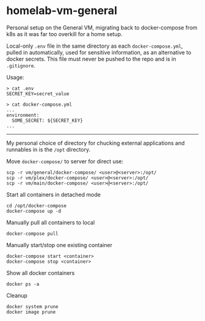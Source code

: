 # homelab-vm-general

Personal setup on the General VM, migrating back to docker-compose from k8s as it was far too overkill for a home setup.

Local-only `.env` file in the same directory as each `docker-compose.yml`, pulled in automatically, used for sensitive information, as an alternative to docker secrets. This file must never be pushed to the repo and is in `.gitignore`.

Usage:
```
> cat .env
SECRET_KEY=secret_value

> cat docker-compose.yml
...
environment:
  SOME_SECRET: ${SECRET_KEY}
...
```

---

My personal choice of directory for chucking external applications and runnables in is the `/opt` directory.

Move `docker-compose/` to server for direct use:
```
scp -r vm/general/docker-compose/ <user>@<server>:/opt/
scp -r vm/plex/docker-compose/ <user>@<server>:/opt/
scp -r vm/main/docker-compose/ <user>@<server>:/opt/
```

Start all containers in detached mode
```
cd /opt/docker-compose
docker-compose up -d
```

Manually pull all containers to local
```
docker-compose pull
```

Manually start/stop one existing container
```
docker-compose start <container>
docker-compose stop <container>
```

Show all docker containers
```
docker ps -a
```

Cleanup
```
docker system prune
docker image prune
```